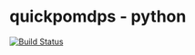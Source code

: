 # quickpomdps - python

[![Build Status](https://travis-ci.org/JuliaPOMDP/quickpomdps.svg?branch=master)](https://travis-ci.org/JuliaPOMDP/quickpomdps)
